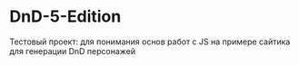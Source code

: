 # DnD-5-Edition
Тестовый проект: для понимания основ работ с JS на примере сайтика для генерации DnD персонажей
